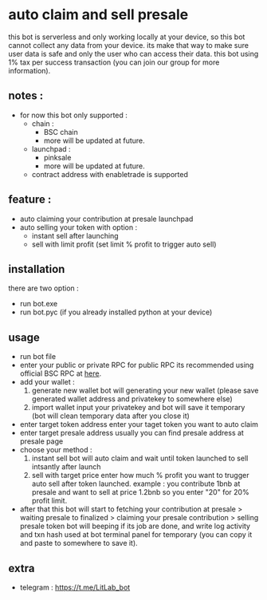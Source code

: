 # auto claim and sell presale
this bot is serverless and only working locally at your device, so this bot cannot collect any data from your device.
its make that way to make sure user data is safe and only the user who can access their data.
this bot using 1% tax per success transaction (you can join our group for more information).

## notes :
- for now this bot only supported :
  - chain :
    - BSC chain
    - more will be updated at future.
  - launchpad :
    - pinksale
    - more will be updated at future.
  - contract address with enabletrade is supported

## feature : 
- auto claiming your contribution at presale launchpad
- auto selling your token with option :
  - instant sell after launching
  - sell with limit profit (set limit % profit to trigger auto sell)

## installation
there are two option :
- run bot.exe
- run bot.pyc (if you already installed python at your device)

## usage
- run bot file
- enter your public or private RPC
  for public RPC its recommended using official BSC RPC at [here](https://docs.bscscan.com/misc-tools-and-utilities/public-rpc-nodes).
- add your wallet :
  1. generate new wallet
     bot will generating your new wallet (please save generated wallet address and privatekey to somewhere else)
  2. import wallet
     input your privatekey and bot will save it temporary (bot will clean temporary data after you close it)
- enter target token address
  enter your taget token you want to auto claim
- enter target presale address
  usually you can find presale address at presale page
- choose your method :
  1. instant sell
     bot will auto claim and wait until token launched to sell intsantly after launch
  2. sell with target price
     enter how much % profit you want to trugger auto sell after token launched. example : you contribute 1bnb at presale and want to sell at price 1.2bnb so you enter "20" for 20% profit limit.
- after that this bot will start to fetching your contribution at presale > waiting presale to finalized > claiming your presale contribution > selling presale token
  bot will beeping if its job are done, and write log activity and txn hash used at bot terminal panel for temporary (you can copy it and paste to somewhere to save it).

## extra
- telegram : https://t.me/LitLab_bot